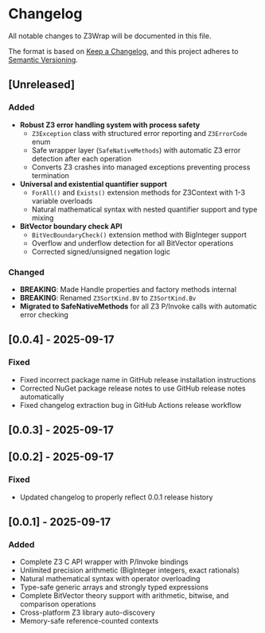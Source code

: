 # Changelog

All notable changes to Z3Wrap will be documented in this file.

The format is based on [Keep a Changelog](https://keepachangelog.com/en/1.0.0/),
and this project adheres to [Semantic Versioning](https://semver.org/spec/v2.0.0.html).

## [Unreleased]

### Added
- **Robust Z3 error handling system with process safety**
  - `Z3Exception` class with structured error reporting and `Z3ErrorCode` enum
  - Safe wrapper layer (`SafeNativeMethods`) with automatic Z3 error detection after each operation
  - Converts Z3 crashes into managed exceptions preventing process termination
- **Universal and existential quantifier support**
  - `ForAll()` and `Exists()` extension methods for Z3Context with 1-3 variable overloads
  - Natural mathematical syntax with nested quantifier support and type mixing
- **BitVector boundary check API**
  - `BitVecBoundaryCheck()` extension method with BigInteger support
  - Overflow and underflow detection for all BitVector operations
  - Corrected signed/unsigned negation logic

### Changed
- **BREAKING**: Made Handle properties and factory methods internal
- **BREAKING**: Renamed `Z3SortKind.BV` to `Z3SortKind.Bv`
- **Migrated to SafeNativeMethods** for all Z3 P/Invoke calls with automatic error checking

## [0.0.4] - 2025-09-17

### Fixed
- Fixed incorrect package name in GitHub release installation instructions
- Corrected NuGet package release notes to use GitHub release notes automatically
- Fixed changelog extraction bug in GitHub Actions release workflow

## [0.0.3] - 2025-09-17

## [0.0.2] - 2025-09-17

### Fixed
- Updated changelog to properly reflect 0.0.1 release history

## [0.0.1] - 2025-09-17

### Added
- Complete Z3 C API wrapper with P/Invoke bindings
- Unlimited precision arithmetic (BigInteger integers, exact rationals)
- Natural mathematical syntax with operator overloading
- Type-safe generic arrays and strongly typed expressions
- Complete BitVector theory support with arithmetic, bitwise, and comparison operations
- Cross-platform Z3 library auto-discovery
- Memory-safe reference-counted contexts